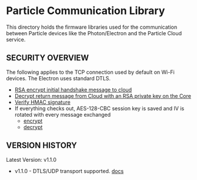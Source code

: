# Particle Communication Library

This directory holds the firmware libraries used for the communication between Particle devices like the Photon/Electron and the Particle Cloud service.

## SECURITY OVERVIEW

The following applies to the TCP connection used by default on Wi-Fi devices. The Electron uses standard DTLS.

* [RSA encrypt initial handshake message to cloud](src/core_protocol.cpp#L101)
* [Decrypt return message from Cloud with an RSA private key on the Core](src/handshake.cpp#L56)
* [Verify HMAC signature](src/core_protocol.cpp#L1609-L1613)
* If everything checks out, AES-128-CBC session key is saved and IV is rotated with every message exchanged
  * [encrypt](src/core_protocol.cpp#L1558-L1563)
  * [decrypt](src/core_protocol.cpp#L306-L312)

## VERSION HISTORY

Latest Version: v1.1.0

- v1.1.0 - DTLS/UDP transport supported. [docs](dtls.md)



